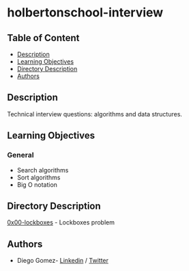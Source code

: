 # holbertonschool-interview

## Table of Content
* [Description](#description)
* [Learning Objectives](#learning-objectives)
* [Directory Description](#directory-description)
* [Authors](#authors)

## Description
Technical interview questions: algorithms and data structures.


## Learning Objectives
### General

- Search algorithms
- Sort algorithms
- Big O notation



## Directory Description

[0x00-lockboxes](0x00-lockboxes) - Lockboxes problem


## Authors
* Diego Gomez- [Linkedin](https://www.linkedin.com/in/diego-g%C3%B3mez-8861b61a1/) / [Twitter](https://twitter.com/dagomez2530)

